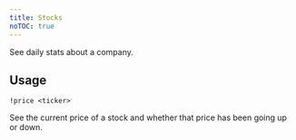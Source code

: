 ```yaml
---
title: Stocks
noTOC: true
---
```


See daily stats about a company.

## Usage
```
!price <ticker>
```

See the current price of a stock and whether that price has been going up or down.

